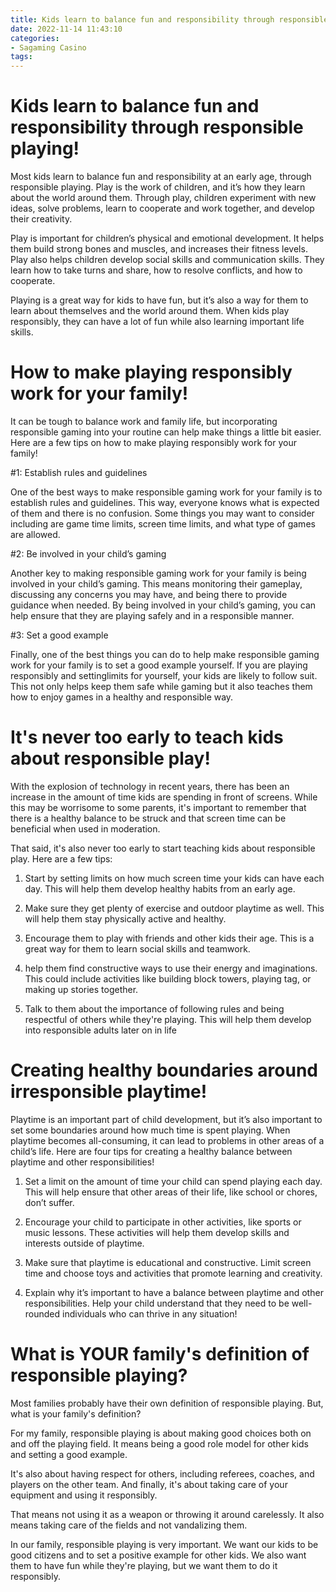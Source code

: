 ```yaml
---
title: Kids learn to balance fun and responsibility through responsible playing!
date: 2022-11-14 11:43:10
categories:
- Sagaming Casino
tags:
---
```



#  Kids learn to balance fun and responsibility through responsible playing!

Most kids learn to balance fun and responsibility at an early age, through responsible playing. Play is the work of children, and it’s how they learn about the world around them. Through play, children experiment with new ideas, solve problems, learn to cooperate and work together, and develop their creativity.

Play is important for children’s physical and emotional development. It helps them build strong bones and muscles, and increases their fitness levels. Play also helps children develop social skills and communication skills. They learn how to take turns and share, how to resolve conflicts, and how to cooperate.

Playing is a great way for kids to have fun, but it’s also a way for them to learn about themselves and the world around them. When kids play responsibly, they can have a lot of fun while also learning important life skills.

#  How to make playing responsibly work for your family!

It can be tough to balance work and family life, but incorporating responsible gaming into your routine can help make things a little bit easier. Here are a few tips on how to make playing responsibly work for your family!

#1: Establish rules and guidelines

One of the best ways to make responsible gaming work for your family is to establish rules and guidelines. This way, everyone knows what is expected of them and there is no confusion. Some things you may want to consider including are game time limits, screen time limits, and what type of games are allowed.

#2: Be involved in your child’s gaming

Another key to making responsible gaming work for your family is being involved in your child’s gaming. This means monitoring their gameplay, discussing any concerns you may have, and being there to provide guidance when needed. By being involved in your child’s gaming, you can help ensure that they are playing safely and in a responsible manner.

#3: Set a good example

Finally, one of the best things you can do to help make responsible gaming work for your family is to set a good example yourself. If you are playing responsibly and settinglimits for yourself, your kids are likely to follow suit. This not only helps keep them safe while gaming but it also teaches them how to enjoy games in a healthy and responsible way.

#  It's never too early to teach kids about responsible play!

With the explosion of technology in recent years, there has been an increase in the amount of time kids are spending in front of screens. While this may be worrisome to some parents, it's important to remember that there is a healthy balance to be struck and that screen time can be beneficial when used in moderation.

That said, it's also never too early to start teaching kids about responsible play. Here are a few tips:

1. Start by setting limits on how much screen time your kids can have each day. This will help them develop healthy habits from an early age.

2. Make sure they get plenty of exercise and outdoor playtime as well. This will help them stay physically active and healthy.

3. Encourage them to play with friends and other kids their age. This is a great way for them to learn social skills and teamwork.

4. help them find constructive ways to use their energy and imaginations. This could include activities like building block towers, playing tag, or making up stories together.

5. Talk to them about the importance of following rules and being respectful of others while they're playing. This will help them develop into responsible adults later on in life

#  Creating healthy boundaries around irresponsible playtime!

Playtime is an important part of child development, but it’s also important to set some boundaries around how much time is spent playing. When playtime becomes all-consuming, it can lead to problems in other areas of a child’s life. Here are four tips for creating a healthy balance between playtime and other responsibilities!

1. Set a limit on the amount of time your child can spend playing each day. This will help ensure that other areas of their life, like school or chores, don’t suffer.

2. Encourage your child to participate in other activities, like sports or music lessons. These activities will help them develop skills and interests outside of playtime.

3. Make sure that playtime is educational and constructive. Limit screen time and choose toys and activities that promote learning and creativity.

4. Explain why it’s important to have a balance between playtime and other responsibilities. Help your child understand that they need to be well-rounded individuals who can thrive in any situation!

#  What is YOUR family's definition of responsible playing?

Most families probably have their own definition of responsible playing. But, what is your family's definition?

For my family, responsible playing is about making good choices both on and off the playing field. It means being a good role model for other kids and setting a good example.

It's also about having respect for others, including referees, coaches, and players on the other team. And finally, it's about taking care of your equipment and using it responsibly.

That means not using it as a weapon or throwing it around carelessly. It also means taking care of the fields and not vandalizing them.

In our family, responsible playing is very important. We want our kids to be good citizens and to set a positive example for other kids. We also want them to have fun while they're playing, but we want them to do it responsibly.
